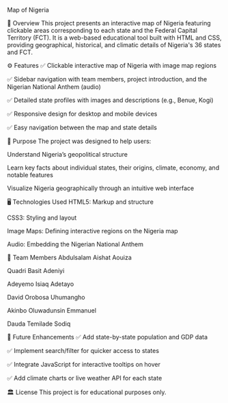 Map of Nigeria

📖 Overview
This project presents an interactive map of Nigeria featuring clickable areas corresponding to each state and the Federal Capital Territory (FCT). It is a web-based educational tool built with HTML and CSS, providing geographical, historical, and climatic details of Nigeria's 36 states and FCT.

⚙ Features
✅ Clickable interactive map of Nigeria with image map regions

✅ Sidebar navigation with team members, project introduction, and the Nigerian National Anthem (audio)

✅ Detailed state profiles with images and descriptions (e.g., Benue, Kogi)

✅ Responsive design for desktop and mobile devices

✅ Easy navigation between the map and state details

🎯 Purpose
The project was designed to help users:

Understand Nigeria’s geopolitical structure

Learn key facts about individual states, their origins, climate, economy, and notable features

Visualize Nigeria geographically through an intuitive web interface


🖥 Technologies Used
HTML5: Markup and structure

CSS3: Styling and layout

Image Maps: Defining interactive regions on the Nigeria map

Audio: Embedding the Nigerian National Anthem

👥 Team Members
Abdulsalam Aishat Aouiza

Quadri Basit Adeniyi

Adeyemo Isiaq Adetayo

David Orobosa Uhumangho

Akinbo Oluwadunsin Emmanuel

Dauda Temilade Sodiq

🚀 Future Enhancements
✅ Add state-by-state population and GDP data

✅ Implement search/filter for quicker access to states

✅ Integrate JavaScript for interactive tooltips on hover

✅ Add climate charts or live weather API for each state

🏛 License
This project is for educational purposes only.